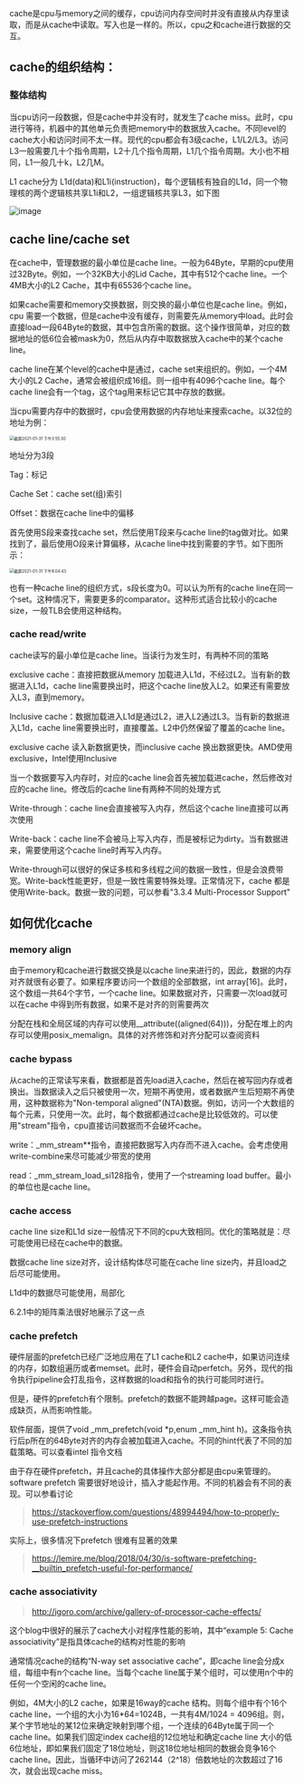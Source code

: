 cache是cpu与memory之间的缓存，cpu访问内存空间时并没有直接从内存里读取，而是从cache中读取。写入也是一样的。所以，cpu之和cache进行数据的交互。

## cache的组织结构：

### 整体结构

当cpu访问一段数据，但是cache中并没有时，就发生了cache miss。此时，cpu进行等待，机器中的其他单元负责把memory中的数据放入cache。不同level的cache大小和访问时间不太一样。现代的cpu都会有3级cache，L1/L2/L3。访问L3一般需要几十个指令周期，L2十几个指令周期，L1几个指令周期。大小也不相同，L1一般几十k，L2几M。

L1 cache分为 L1d(data)和L1i(instruction)，每个逻辑核有独自的L1d，同一个物理核的两个逻辑核共享L1i和L2，一组逻辑核共享L3，如下图

![image](cache.assets/image-1484845.png)



## cache line/cache set

在cache中，管理数据的最小单位是cache line。一般为64Byte，早期的cpu使用过32Byte。例如，一个32KB大小的Lid Cache，其中有512个cache line。一个4MB大小的L2 Cache，其中有65536个cache line。

如果cache需要和memory交换数据，则交换的最小单位也是cache line。例如，cpu 需要一个数据，但是cache中没有缓存，则需要先从memory中load。此时会直接load一段64Byte的数据，其中包含所需的数据。这个操作很简单，对应的数据地址的低6位会被mask为0，然后从内存中取数据放入cache中的某个cache line。

cache line在某个level的cache中是通过，cache set来组织的。例如，一个4M大小的L2 Cache，通常会被组织成16组。则一组中有4096个cache line。每个cache line会有一个tag，这个tag用来标记它其中存放的数据。

当cpu需要内存中的数据时，cpu会使用数据的内存地址来搜索cache。以32位的地址为例：

<img src="../../Desktop/截屏2021-01-31 下午3.55.30.png" alt="截屏2021-01-31 下午3.55.30" style="zoom:50%;" />

地址分为3段

Tag：标记

Cache Set：cache set(组)索引

Offset：数据在cache line中的偏移

首先使用S段来查找cache set，然后使用T段来与cache line的tag做对比。如果找到了，最后使用O段来计算偏移，从cache line中找到需要的字节。如下图所示：

<img src="../../Desktop/截屏2021-01-31 下午9.04.43.png" alt="截屏2021-01-31 下午9.04.43" style="zoom:50%;" />

也有一种cache line的组织方式，s段长度为0。可以认为所有的cache line在同一个set。这种情况下，需要更多的comparator。这种形式适合比较小的cache size，一般TLB会使用这种结构。

### cache read/write

cache读写的最小单位是cache line。当读行为发生时，有两种不同的策略

exclusive cache：直接把数据从memory 加载进入L1d，不经过L2。当有新的数据进入L1d，cache line需要换出时，把这个cache line放入L2。如果还有需要放入L3，直到memory。

Inclusive cache：数据加载进入L1d是通过L2，进入L2通过L3。当有新的数据进入L1d，cache line需要换出时，直接覆盖。L2中仍然保留了覆盖的cache line。

exclusive cache 读入新数据更快，而inclusive cache 换出数据更快。AMD使用exclusive，Intel使用Inclusive



当一个数据要写入内存时，对应的cache line会首先被加载进cache，然后修改对应的cache line。修改后的cache line有两种不同的处理方式

Write-through：cache line会直接被写入内存，然后这个cache line直接可以再次使用

Write-back：cache line不会被马上写入内存，而是被标记为dirty。当有数据进来，需要使用这个cache line时再写入内存。

Write-through可以很好的保证多核和多线程之间的数据一致性，但是会浪费带宽。Write-back性能更好，但是一致性需要特殊处理。正常情况下，cache 都是使用Write-back。数据一致的问题，可以参看"3.3.4 Multi-Processor Support"



## 如何优化cache

### memory align

由于memory和cache进行数据交换是以cache line来进行的，因此，数据的内存对齐就很有必要了。如果程序要访问一个数组的全部数据，int array[16]。此时，这个数组一共64个字节，一个cache line。如果数据对齐，只需要一次load就可以在cache 中得到所有数据，如果不是对齐的则需要两次

分配在栈和全局区域的内存可以使用__attribute((aligned(64)))，分配在堆上的内存可以使用posix_memalign。具体的对齐修饰和对齐分配可以查阅资料

### cache bypass

从cache的正常读写来看，数据都是首先load进入cache，然后在被写回内存或者换出。当数据读入之后只被使用一次，短期不再使用，或者数据产生后短期不再使用，这种数据称为"Non-temporal aligned"(NTA)数据。例如，访问一个大数组的每个元素，只使用一次。此时，每个数据都通过cache是比较低效的。可以使用"stream"指令，cpu直接访问数据而不会破坏cache。

write：_mm_stream**指令，直接把数据写入内存而不进入cache。会考虑使用write-combine来尽可能减少带宽的使用

read：_mm_stream_load_si128指令，使用了一个streaming load buffer。最小的单位也是cache line。

### cache access

cache line size和L1d size一般情况下不同的cpu大致相同。优化的策略就是：尽可能使用已经在cache中的数据。

数据cache line size对齐，设计结构体尽可能在cache line size内，并且load之后尽可能使用。

L1d中的数据尽可能使用，局部化

6.2.1中的矩阵乘法很好地展示了这一点

### cache prefetch

硬件层面的prefetch已经广泛地应用在了L1 cache和L2 cache中，如果访问连续的内存，如数组遍历或者memset。此时，硬件会自动perfetch。另外，现代的指令执行pipeline会打乱指令，这样数据的load和指令的执行可能同时进行。

但是，硬件的prefetch有个限制。prefetch的数据不能跨越page。这样可能会造成缺页，从而影响性能。

软件层面，提供了void _mm_prefetch(void *p,enum _mm_hint h)。这条指令执行后p所在的64Byte对齐的内存会被加载进入cache。不同的hint代表了不同的加载策略。可以查看intel 指令文档

由于存在硬件prefetch，并且cache的具体操作大部分都是由cpu来管理的。software prefetch 需要很好地设计，插入才能起作用。不同的机器会有不同的表现。可以参看讨论

> https://stackoverflow.com/questions/48994494/how-to-properly-use-prefetch-instructions

实际上，很多情况下prefetch 很难有显著的效果

> https://lemire.me/blog/2018/04/30/is-software-prefetching-__builtin_prefetch-useful-for-performance/

### cache associativity

> http://igoro.com/archive/gallery-of-processor-cache-effects/

这个blog中很好的展示了cache大小对程序性能的影响，其中“example 5: Cache associativity”是指具体cache的结构对性能的影响

通常情况cache的结构“N-way set associative cache”，即cache line会分成x组，每组中有n个cache line。当每个cache line属于某个组时，可以使用n个中的任何一个空闲的cache line。

例如，4M大小的L2 cache，如果是16way的cache 结构。则每个组中有个16个cache line，一个组的大小为16*64=1024B，一共有4M/1024 = 4096组。则，某个字节地址的某12位来确定映射到哪个组，一个连续的64Byte属于同一个cache line。如果我们固定index cache组的12位地址和确定cache line 大小的低6位地址，即如果我们固定了18位地址，则这18位地址相同的数据会竞争16个cache line。因此，当循环中访问了262144（2^18）倍数地址的次数超过了16次，就会出现cache miss。